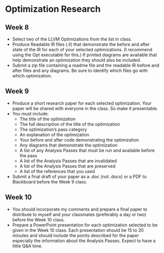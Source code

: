 # Optimization Research

## Week 8

- Select two of the LLVM Optimizations from the list in class.
- Produce Readable IR files (.ll) that demonstrate the before and after state of the IR for each of your selected optimizations. (I recommend using the Opt executable for this.) If printed diagrams are available that help demonstrate an optimization they should also be included.
- Submit a zip file containing a readme file and the readable IR before and after files and any diagrams. Be sure to identify which files go with which optimization.

## Week 9

- Produce a short research paper for each selected optimization. Your paper will be shared with everyone in the class. So make it presentable.
- You must include:
  - The title of the optimization
  - The full description of the title of the optimization
  - The optimization’s pass category
  - An explanation of the optimization
  - Your before and after code demonstrating the optimization
  - Any diagrams that demonstrate the optimization
  - A list of any Analysis Passes that must be run and available before the pass
  - A list of the Analysis Passes that are invalidated
  - A list of the Analysis Passes that are preserved
  - A list of the references that you used
- Submit a final draft of your paper as a .doc (not .docx) or a PDF to Blackboard before the Week 9 class.

## Week 10

- You should incorporate my comments and prepare a final paper to distribute to myself and your classmates (preferably a day or two) before the Week 10 class.
- Prepare a PowerPoint presentation for each optimization selected to be given in the Week 10 class. Each presentation should be 15 to 20 minutes and should include the points described for the paper especially the information about the Analysis Passes. Expect to have a little Q&A time.
